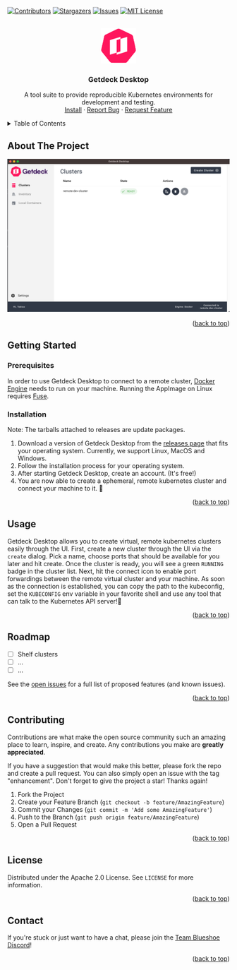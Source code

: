 <!-- Improved compatibility of back to top link: See: https://github.com/othneildrew/Best-README-Template/pull/73 -->
<a name="readme-top"></a>
<!--
*** Thanks for checking out the Best-README-Template. If you have a suggestion
*** that would make this better, please fork the repo and create a pull request
*** or simply open an issue with the tag "enhancement".
*** Don't forget to give the project a star!
*** Thanks again! Now go create something AMAZING! :D
-->



<!-- PROJECT SHIELDS -->
<!--
*** I'm using markdown "reference style" links for readability.
*** Reference links are enclosed in brackets [ ] instead of parentheses ( ).
*** See the bottom of this document for the declaration of the reference variables
*** for contributors-url, forks-url, etc. This is an optional, concise syntax you may use.
*** https://www.markdownguide.org/basic-syntax/#reference-style-links
-->
[![Contributors][contributors-shield]][contributors-url]
[![Stargazers][stars-shield]][stars-url]
[![Issues][issues-shield]][issues-url]
[![MIT License][license-shield]][license-url]



<!-- PROJECT LOGO -->
<br />
<div align="center">
  <a href="https://github.com/Getdeck/Getdeck-Desktop">
    <img src="src-tauri/icons/Square89x89Logo.png" alt="Logo" width="80" height="80">
  </a>

<h3 align="center">Getdeck Desktop</h3>

  <p align="center">
    A tool suite to provide reproducible Kubernetes environments for development and testing.
    <br />
    <a href="https://github.com/Getdeck/Getdeck-Desktop/releases">Install</a>
    ·
    <a href="https://github.com/Getdeck/Getdeck-Desktop/issues">Report Bug</a>
    ·
    <a href="https://github.com/Getdeck/Getdeck-Desktop/issues">Request Feature</a>
  </p>
</div>



<!-- TABLE OF CONTENTS -->
<details>
  <summary>Table of Contents</summary>
  <ol>
    <li>
      <a href="#about-the-project">About The Project</a>
    </li>
    <li>
      <a href="#getting-started">Getting Started</a>
      <ul>
        <li><a href="#prerequisites">Prerequisites</a></li>
        <li><a href="#installation">Installation</a></li>
      </ul>
    </li>
    <li><a href="#usage">Usage</a></li>
    <li><a href="#roadmap">Roadmap</a></li>
    <li><a href="#contributing">Contributing</a></li>
    <li><a href="#license">License</a></li>
    <li><a href="#contact">Contact</a></li>
    <li><a href="#acknowledgments">Acknowledgments</a></li>
  </ol>
</details>



<!-- ABOUT THE PROJECT -->
## About The Project

[![Product Name Screen Shot][product-screenshot]](https://example.com)

<p align="right">(<a href="#readme-top">back to top</a>)</p>

<!-- GETTING STARTED -->
## Getting Started
### Prerequisites
In order to use Getdeck Desktop to connect to a remote cluster, [Docker Engine](https://docs.docker.com/engine/install/) needs to run on your machine.
Running the AppImage on Linux requires [Fuse](https://docs.appimage.org/user-guide/troubleshooting/fuse.html).

### Installation
Note: The tarballs attached to releases are update packages.

1. Download a version of Getdeck Desktop from the [releases page](https://github.com/Getdeck/Getdeck-Desktop/releases) that fits your operating system. Currently, we support Linux, MacOS and Windows.
2. Follow the installation process for your operating system.
3. After starting Getdeck Desktop, create an account. (It's free!)
4. You are now able to create a ephemeral, remote kubernetes cluster and connect your machine to it. 🚀

<p align="right">(<a href="#readme-top">back to top</a>)</p>


<!-- USAGE EXAMPLES -->
## Usage

Getdeck Desktop allows you to create virtual, remote kubernetes clusters easily through the UI.
First, create a new cluster through the UI via the `create` dialog. Pick a name, choose ports that should be available for you later and hit create.
Once the cluster is ready, you will see a green `RUNNING` badge in the cluster list.
Next, hit the connect icon to enable port forwardings between the remote virtual cluster and your machine. As soon as the connection is established, you 
can copy the path to the kubeconfig, set the `KUBECONFIG` env variable in your favorite shell and use any tool that can talk to the Kubernetes API server!🚀

<p align="right">(<a href="#readme-top">back to top</a>)</p>



<!-- ROADMAP -->
## Roadmap

- [ ] Shelf clusters 
- [ ] ...
- [ ] ...

See the [open issues](https://github.com/Getdeck/Getdeck-Desktop/issues) for a full list of proposed features (and known issues).

<p align="right">(<a href="#readme-top">back to top</a>)</p>



<!-- CONTRIBUTING -->
## Contributing

Contributions are what make the open source community such an amazing place to learn, inspire, and create. Any contributions you make are **greatly appreciated**.

If you have a suggestion that would make this better, please fork the repo and create a pull request. You can also simply open an issue with the tag "enhancement".
Don't forget to give the project a star! Thanks again!

1. Fork the Project
2. Create your Feature Branch (`git checkout -b feature/AmazingFeature`)
3. Commit your Changes (`git commit -m 'Add some AmazingFeature'`)
4. Push to the Branch (`git push origin feature/AmazingFeature`)
5. Open a Pull Request

<p align="right">(<a href="#readme-top">back to top</a>)</p>



<!-- LICENSE -->
## License

Distributed under the Apache 2.0 License. See `LICENSE` for more information.

<p align="right">(<a href="#readme-top">back to top</a>)</p>


<!-- CONTACT -->
## Contact

If you're stuck or just want to have a chat, please join the [Team Blueshoe Discord](https://discord.gg/qb5gjmzr)!

<p align="right">(<a href="#readme-top">back to top</a>)</p>


<!-- MARKDOWN LINKS & IMAGES -->
<!-- https://www.markdownguide.org/basic-syntax/#reference-style-links -->
[contributors-shield]: https://img.shields.io/github/contributors/Getdeck/Getdeck-Desktop.svg?style=for-the-badge
[contributors-url]: https://github.com/Getdeck/Getdeck-Desktop/graphs/contributors
[stars-shield]: https://img.shields.io/github/stars/Getdeck/Getdeck-Desktop.svg?style=for-the-badge
[stars-url]: https://github.com/Getdeck/Getdeck-Desktop/stargazers
[issues-shield]: https://img.shields.io/github/issues/Getdeck/Getdeck-Desktop.svg?style=for-the-badge
[issues-url]: https://github.com/Getdeck/Getdeck-Desktop/issues
[license-shield]: https://img.shields.io/github/license/Getdeck/Getdeck-Desktop.svg?style=for-the-badge
[license-url]: https://github.com/Getdeck/Getdeck-Desktop/blob/master/LICENSE.txt
[product-screenshot]: screenshot.png 
